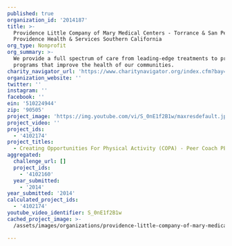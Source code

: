 ```yaml
---
published: true
organization_id: '2014187'
title: >-
  Providence Little Company of Mary Medical Centers - Torrance & San Pedro,
  Providence Health & Services Southern California
org_type: Nonprofit
org_summary: >-
  We provide a full spectrum of care from leading-edge treatments to prevention
  programs that improve the health of our communities.
charity_navigator_url: 'https://www.charitynavigator.org/index.cfm?bay=search.profile&ein=510224944'
organization_website: ''
twitter: ''
instagram: ''
facebook: ''
ein: '510224944'
zip: '90505'
project_image: 'https://img.youtube.com/vi/S_0nE1f2B1w/maxresdefault.jpg'
project_video: ''
project_ids:
  - '4102174'
project_titles:
  - Creating Opportunities For Physical Activity (COPA) - Peer Coach PE Program
aggregated:
  challenge_url: []
  project_ids:
    - '4102160'
  year_submitted:
    - '2014'
year_submitted: '2014'
calculated_project_ids:
  - '4102174'
youtube_video_identifier: S_0nE1f2B1w
cached_project_image: >-
  /assets/images/organizations/providence-little-company-of-mary-medical-centers-torrance-san-pedro-providence-health-services-southern-california/img.youtube.com/vi/S_0nE1f2B1w/maxresdefault.jpg

---
```

